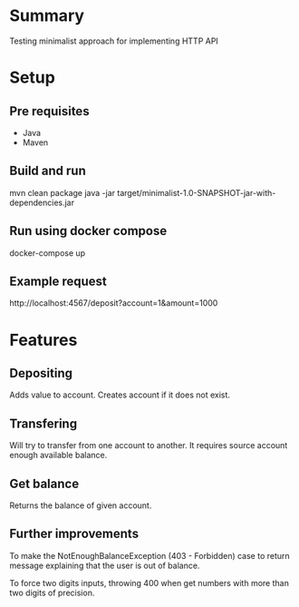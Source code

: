 # Summary

Testing minimalist approach for implementing HTTP API

# Setup

## Pre requisites

* Java
* Maven

## Build and run

mvn clean package
java -jar target/minimalist-1.0-SNAPSHOT-jar-with-dependencies.jar

## Run using docker compose

docker-compose up

## Example request

http://localhost:4567/deposit?account=1&amount=1000

# Features

## Depositing

Adds value to account. Creates account if it does not exist.

## Transfering

Will try to transfer from one account to another. It requires source account enough available balance.

## Get balance

Returns the balance of given account.

## Further improvements

To make the NotEnoughBalanceException (403 - Forbidden) case to return message explaining that the user is out of balance.

To force two digits inputs, throwing 400 when get numbers with more than two digits of precision.
